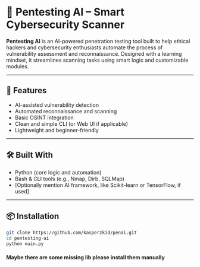 # 🤖 Pentesting AI – Smart Cybersecurity Scanner

**Pentesting AI** is an AI-powered penetration testing tool built to help ethical hackers and cybersecurity enthusiasts automate the process of vulnerability assessment and reconnaissance. Designed with a learning mindset, it streamlines scanning tasks using smart logic and customizable modules.

---

## 🚀 Features

- AI-assisted vulnerability detection  
- Automated reconnaissance and scanning  
- Basic OSINT integration  
- Clean and simple CLI (or Web UI if applicable)  
- Lightweight and beginner-friendly

---

## 🛠 Built With

- Python (core logic and automation)  
- Bash & CLI tools (e.g., Nmap, Dirb, SQLMap)  
- [Optionally mention AI framework, like Scikit-learn or TensorFlow, if used]

---

## 📦 Installation

```bash
git clone https://github.com/kasperzkid/penai.git
cd pentesting-ai
python main.py

```
#### Maybe there are some missing lib please install them manually
